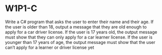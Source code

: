 # W1P1-C

Write a C# program that asks the user to enter their name and their age. If the user is older than 18, output a message that they are old enough to apply for a car driver license. If the user is 17 years old, the output message must show that they can only apply for a car learner license. If the user is younger than 17 years of age, the output message must show that the user can’t apply for a learner or driver license yet
